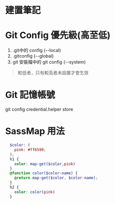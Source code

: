 # 建置筆記

# Git Config 優先級(高至低)
1. .git中的 config  (--local)
2. .gitconfig (--global)
3. git 安裝檔中的 git config (--system)
> 較低者，只有較高者未設置才會生效

# Git 記憶帳號
git config credential.helper store


# SassMap 用法
```scss
  $color: (
    pink: #ff6599;
  );
  h1 {
    color: map-get($color,pink)
  }
  @function color($color-name) {
    @return map-get($color, $color-name);
  }
  h2 {
    color: color(pink)
  }
```